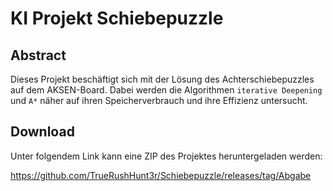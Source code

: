 # KI Projekt Schiebepuzzle

## Abstract

Dieses Projekt beschäftigt sich mit der Lösung des Achterschiebepuzzles auf dem AKSEN-Board. Dabei werden die Algorithmen `iterative Deepening` und `A*` näher auf ihren Speicherverbrauch und ihre Effizienz untersucht.

## Download

Unter folgendem Link kann eine ZIP des Projektes heruntergeladen werden:

https://github.com/TrueRushHunt3r/Schiebepuzzle/releases/tag/Abgabe
